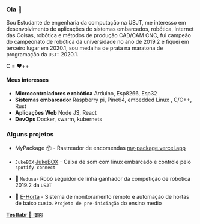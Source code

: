### Ola 👋

Sou Estudante de engenharia da computação na USJT, me interesso em desenvolvimento de aplicações de sistemas embarcados, robótica, Internet das Coisas, robótica e métodos de produção CAD/CAM CNC, fui campeão do campeonato de robótica da universidade no ano de 2019.2 e fiquei em terceiro lugar em 2020.1, sou medalha de prata na maratona de programação da `USJT` 2020.1.

C = :heart:++ 

#### Meus interesses 
- **Microcontroladores e robótica** 
  Arduino, Esp8266, Esp32
- **Sistemas embarcador** 
  Raspberry pi, Pine64, embedded Linux , C/C++, Rust  
- **Aplicações Web**
  Node JS, React
- **DevOps**
  Docker, swarm, kubernets  
### Alguns projetos
- MyPackage :package: - Rastreador de encomendas [my-package.vercel.app](https://my-package.vercel.app/)

- `JukeBOX` [JukeBOX](https://github.com/HBeserra/JukeBOX) - Caixa de som com linux embarcado e controle pelo `spotify connect`   
- :robot: `Medusa`- Robô seguidor de linha ganhador da competição de robótica 2019.2 da `USJT`
- :seedling: [E-Horta](http://centd.butantan.gov.br/downloads/folder_centd_escola.pdf) - Sistema de monitoramento remoto e automação de hortas de baixo custo. `Projeto de pre-iniciação` do ensino medio

**[Testlabr :rocket: :brazil:](http://www.hbeserra.dev)**
